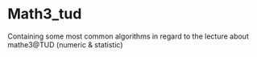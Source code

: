 # Math3_tud
Containing some most common algorithms in regard to the lecture about mathe3@TUD (numeric &amp; statistic)
